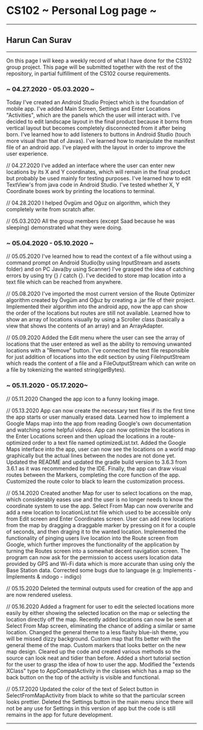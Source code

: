 # CS102 ~ Personal Log page ~
****
## Harun Can Surav
****

On this page I will keep a weekly record of what I have done for the CS102 group project. This page will be submitted together with the rest of the repository, in partial fulfillment of the CS102 course requirements.

### ~ 04.27.2020 - 05.03.2020 ~
Today I've created an Android Studio Project which is the foundation of mobile app.
I've added Main Screen, Settings and Enter Locations "Activities", which are the panels which the user will interact with.
I've decided to edit landscape layout in the final product because it borns from vertical layout but becomes completely disconnected from it after being born.
I've learned how to add listeners to buttons in Android Studio (touch more visual than that of Javas).
I've learned how to manipulate the manifest file of an android app.
I've played with the layout in order to improve the user experience.

// 04.27.2020
I've added an interface where the user can enter new locations by its X and Y coordinates, which will remain in the final product but probably be used mainly for testing purposes.
I've learned how to edit TextView's from java code in Android Studio.
I've tested whether X, Y Coordinate boxes work by printing the locations to terminal. 

// 04.28.2020
I helped Övgüm and Oğuz on algorithm, which they completely write from scratch after.

// 05.03.2020
All the group members (except Saad because he was sleeping) demonstrated what they were doing.

### ~ 05.04.2020 - 05.10.2020 ~

// 05.05.2020
I've learned how to read the context of a file without using a command prompt on Android Studio(by using InputStream and assets folder) and on PC Java(by using Scanner)
I've grasped the idea of catching errors by using try {} / catch {}.
I've decided to store map location into a text file which can be reached from anywhere.

// 05.08.2020
I've imported the most current version of the Route Optimizer algorithm created by Övgüm and Oğuz by creating a .jar file of their project.
Implemented their algorithm into the android app, now the app can show the order of the locations but routes are still not available.
Learned how to show an array of locations visually by using a Scroller class (basically a view that shows the contents of an array) and an ArrayAdapter.

// 05.09.2020
Added the Edit menu where the user can see the array of locations that the user entered as well as the ability to removing unwanted locations with a "Remove" button.
I've connected the text file responsible for just addition of locations into the edit section by using FileInputStream which reads the content of a file and a FileOutputStream which can write on a file by tokenizing the wanted string(getBytes).

### ~ 05.11.2020 - 05.17.2020~

// 05.11.2020
Changed the app icon to a funny looking image.

// 05.13.2020
App can now create the necessary text files if its the first time the app starts or user manually erased data.
Learned how to implement a Google Maps map into the app from reading Google's own documentation and watching some helpful videos.
App can now optimize the locations in the Enter Locations screen and then upload the locations in a route-optimized order to a text file named optimizedList.txt.
Added the Google Maps interface into the app, user can now see the locations on a world map graphically but the actual lines between the nodes are not done yet.
Updated the README and updated the gradle build version to 3.6.3 from 3.6.1 as it was recommended by the IDE.
Finally, the app can draw visual routes between the Markers, completing the core function of the app.
Customized the route color to black to learn the customization process.

// 05.14.2020
Created another Map for user to select locations on the map, which considerably eases use and the user is no longer needs to know the coordinate system to use the app.
Select From Map can now overwrite and add a new location to locationList.txt file which used to be accessible only from Edit screen and Enter Coordinates screen.
User can add new locations from the map by dragging a draggable marker by pressing on it for a couple of seconds, and then draging it to the wanted location.
Implemented the functionality of pinging users live location into the Route screen from Google, which further improves the functionality of the application by turning the Routes screen into a somewhat decent navigation screen.
The program can now ask for the permission to access users location data provided by GPS and Wi-Fi data which is more accurate than using only the Base Station data.
Corrected some bugs due to language (e.g: Implements - İmplements & ındogo - indigo)

// 05.15.2020
Deleted the terminal outputs used for creation of the app and are now rendered useless.

// 05.16.2020
Added a fragment for user to edit the selected locations more easily by either showing the selected location on the map or selecting the location directly off the map.
Recently added locations can now be seen at Select From Map screen, eliminating the chance of adding a similar or same location.
Changed the general theme to a less flashy blue-ish theme, you will be missed dizzy background.
Custom map that fits better with the general theme of the map.
Custom markers that looks better on the new map design.
Cleared up the code and created various methods so the source can look neat and tidier than before.
Added a short tutorial section for the user to grasp the idea of how to user the app.
Modified the "extends XClass" type to AppCompatActivity in the classes which has a map so the back button on the top of the activity is visible and functional.

// 05.17.2020
Updated the color of the text of Select button in SelectFromMapActivity from black to white so that the particular screen looks prettier.
Deleted the Settings button in the main menu since there will not be any use for Settings in this version of app but the code is still remains in the app for future development.
****